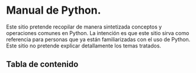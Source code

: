 # Manual de Python.

Este sitio pretende recopilar de manera sintetizada conceptos y operaciones comunes en Python. La intención es que este sitio sirva como referencia para personas que ya están familiarizadas con el uso de Python. Este sitio no pretende explicar detallamente los temas tratados.

## Tabla de contenido

```{tableofcontents}
````
